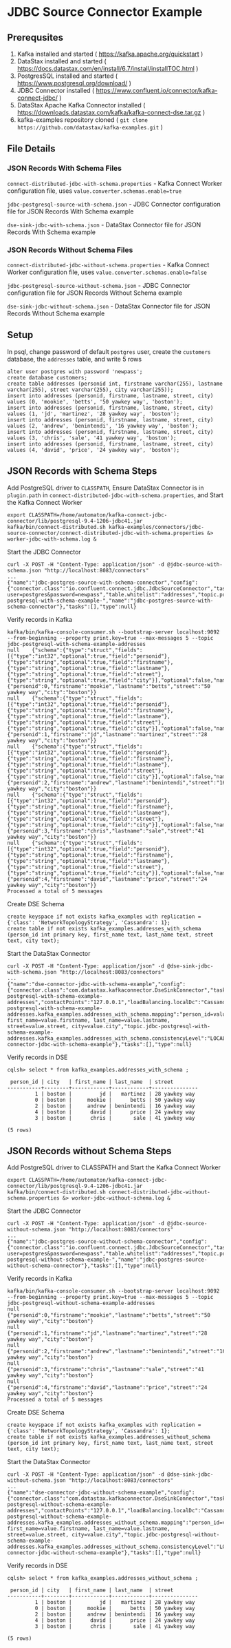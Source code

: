 # JDBC Source Connector Example 

## Prerequsites
1. Kafka installed and started ( https://kafka.apache.org/quickstart )
2. DataStax installed and started ( https://docs.datastax.com/en/install/6.7/install/installTOC.html )
3. PostgresSQL installed and started ( https://www.postgresql.org/download/ )
4. JDBC Connector installed ( https://www.confluent.io/connector/kafka-connect-jdbc/ )
5. DataStax Apache Kafka Connector installed ( https://downloads.datastax.com/kafka/kafka-connect-dse.tar.gz )
6. kafka-examples repository cloned ( `git clone https://github.com/datastax/kafka-examples.git` )

## File Details

### JSON Records With Schema Files
`connect-distributed-jdbc-with-schema.properties` - Kafka Connect Worker configuration file, uses `value.converter.schemas.enable=true`

`jdbc-postgresql-source-with-schema.json` - JDBC Connector configuration file for JSON Records With Schema example

`dse-sink-jdbc-with-schema.json` - DataStax Connector file for JSON Records With Schema example

### JSON Records Without Schema Files
`connect-distributed-jdbc-without-schema.properties` - Kafka Connect Worker configuration file, uses `value.converter.schemas.enable=false`

`jdbc-postgresql-source-without-schema.json` - JDBC Connector configuration file for JSON Records Without Schema example

`dse-sink-jdbc-without-schema.json` - DataStax Connector file for JSON Records Without Schema example

## Setup

In psql, change password of default `postgres` user, create the `customers` database, the `addresses` table, and write 5 rows

```
alter user postgres with password 'newpass';
create database customers;
create table addresses (personid int, firstname varchar(255), lastname varchar(255), street varchar(255), city varchar(255));
insert into addresses (personid, firstname, lastname, street, city) values (0, 'mookie', 'betts', '50 yawkey way', 'boston');
insert into addresses (personid, firstname, lastname, street, city) values (1, 'jd', 'martinez', '28 yawkey way', 'boston');
insert into addresses (personid, firstname, lastname, street, city) values (2, 'andrew', 'benintendi', '16 yawkey way', 'boston');
insert into addresses (personid, firstname, lastname, street, city) values (3, 'chris', 'sale', '41 yawkey way', 'boston');
insert into addresses (personid, firstname, lastname, street, city) values (4, 'david', 'price', '24 yawkey way', 'boston');
```

## JSON Records with Schema Steps

Add PostgreSQL driver to `CLASSPATH`, Ensure DataStax Connector is in `plugin.path` in `connect-distributed-jdbc-with-schema.properties`, and Start the Kafka Connect Worker
```
export CLASSPATH=/home/automaton/kafka-connect-jdbc-connector/lib/postgresql-9.4-1206-jdbc41.jar
kafka/bin/connect-distributed.sh kafka-examples/connectors/jdbc-source-connector/connect-distributed-jdbc-with-schema.properties &> worker-jdbc-with-schema.log &
```

Start the JDBC Connector
```
curl -X POST -H "Content-Type: application/json" -d @jdbc-source-with-schema.json "http://localhost:8083/connectors"
...
{"name":"jdbc-postgres-source-with-schema-connector","config":{"connector.class":"io.confluent.connect.jdbc.JdbcSourceConnector","tasks.max":"1","mode":"bulk","connection.url":"jdbc:postgresql://localhost:5432/customers?user=postgres&password=newpass","table.whitelist":"addresses","topic.prefix":"jdbc-postgresql-with-schema-example-","name":"jdbc-postgres-source-with-schema-connector"},"tasks":[],"type":null}
```

Verify records in Kafka
```
kafka/bin/kafka-console-consumer.sh --bootstrap-server localhost:9092 --from-beginning --property print.key=true --max-messages 5 --topic jdbc-postgresql-with-schema-example-addresses
null	{"schema":{"type":"struct","fields":[{"type":"int32","optional":true,"field":"personid"},{"type":"string","optional":true,"field":"firstname"},{"type":"string","optional":true,"field":"lastname"},{"type":"string","optional":true,"field":"street"},{"type":"string","optional":true,"field":"city"}],"optional":false,"name":"addresses"},"payload":{"personid":0,"firstname":"mookie","lastname":"betts","street":"50 yawkey way","city":"boston"}}
null	{"schema":{"type":"struct","fields":[{"type":"int32","optional":true,"field":"personid"},{"type":"string","optional":true,"field":"firstname"},{"type":"string","optional":true,"field":"lastname"},{"type":"string","optional":true,"field":"street"},{"type":"string","optional":true,"field":"city"}],"optional":false,"name":"addresses"},"payload":{"personid":1,"firstname":"jd","lastname":"martinez","street":"28 yawkey way","city":"boston"}}
null	{"schema":{"type":"struct","fields":[{"type":"int32","optional":true,"field":"personid"},{"type":"string","optional":true,"field":"firstname"},{"type":"string","optional":true,"field":"lastname"},{"type":"string","optional":true,"field":"street"},{"type":"string","optional":true,"field":"city"}],"optional":false,"name":"addresses"},"payload":{"personid":2,"firstname":"andrew","lastname":"benintendi","street":"16 yawkey way","city":"boston"}}
null	{"schema":{"type":"struct","fields":[{"type":"int32","optional":true,"field":"personid"},{"type":"string","optional":true,"field":"firstname"},{"type":"string","optional":true,"field":"lastname"},{"type":"string","optional":true,"field":"street"},{"type":"string","optional":true,"field":"city"}],"optional":false,"name":"addresses"},"payload":{"personid":3,"firstname":"chris","lastname":"sale","street":"41 yawkey way","city":"boston"}}
null	{"schema":{"type":"struct","fields":[{"type":"int32","optional":true,"field":"personid"},{"type":"string","optional":true,"field":"firstname"},{"type":"string","optional":true,"field":"lastname"},{"type":"string","optional":true,"field":"street"},{"type":"string","optional":true,"field":"city"}],"optional":false,"name":"addresses"},"payload":{"personid":4,"firstname":"david","lastname":"price","street":"24 yawkey way","city":"boston"}}
Processed a total of 5 messages
```

Create DSE Schema
```
create keyspace if not exists kafka_examples with replication = {'class': 'NetworkTopologyStrategy', 'Cassandra': 1};
create table if not exists kafka_examples.addresses_with_schema (person_id int primary key, first_name text, last_name text, street text, city text);
```

Start the DataStax Connector
```
curl -X POST -H "Content-Type: application/json" -d @dse-sink-jdbc-with-schema.json "http://localhost:8083/connectors"
...
{"name":"dse-connector-jdbc-with-schema-example","config":{"connector.class":"com.datastax.kafkaconnector.DseSinkConnector","tasks.max":"1","topics":"jdbc-postgresql-with-schema-example-addresses","contactPoints":"127.0.0.1","loadBalancing.localDc":"Cassandra","topic.jdbc-postgresql-with-schema-example-addresses.kafka_examples.addresses_with_schema.mapping":"person_id=value.personid, first_name=value.firstname, last_name=value.lastname, street=value.street, city=value.city","topic.jdbc-postgresql-with-schema-example-addresses.kafka_examples.addresses_with_schema.consistencyLevel":"LOCAL_QUORUM","name":"dse-connector-jdbc-with-schema-example"},"tasks":[],"type":null}
```

Verify records in DSE
```
cqlsh> select * from kafka_examples.addresses_with_schema ;

 person_id | city   | first_name | last_name  | street
-----------+--------+------------+------------+---------------
         1 | boston |         jd |   martinez | 28 yawkey way
         0 | boston |     mookie |      betts | 50 yawkey way
         2 | boston |     andrew | benintendi | 16 yawkey way
         4 | boston |      david |      price | 24 yawkey way
         3 | boston |      chris |       sale | 41 yawkey way

(5 rows)
```

## JSON Records without Schema Steps

Add PostgreSQL driver to CLASSPATH and Start the Kafka Connect Worker
```
export CLASSPATH=/home/automaton/kafka-connect-jdbc-connector/lib/postgresql-9.4-1206-jdbc41.jar
kafka/bin/connect-distributed.sh connect-distributed-jdbc-without-schema.properties &> worker-jdbc-without-schema.log &
```

Start the JDBC Connector
```
curl -X POST -H "Content-Type: application/json" -d @jdbc-source-without-schema.json "http://localhost:8083/connectors"
...
{"name":"jdbc-postgres-source-without-schema-connector","config":{"connector.class":"io.confluent.connect.jdbc.JdbcSourceConnector","tasks.max":"1","mode":"bulk","connection.url":"jdbc:postgresql://localhost:5432/customers?user=postgres&password=newpass","table.whitelist":"addresses","topic.prefix":"jdbc-postgresql-without-schema-example-","name":"jdbc-postgres-source-without-schema-connector"},"tasks":[],"type":null}
```

Verify records in Kafka
```
kafka/bin/kafka-console-consumer.sh --bootstrap-server localhost:9092 --from-beginning --property print.key=true --max-messages 5 --topic jdbc-postgresql-without-schema-example-addresses
null	{"personid":0,"firstname":"mookie","lastname":"betts","street":"50 yawkey way","city":"boston"}
null	{"personid":1,"firstname":"jd","lastname":"martinez","street":"28 yawkey way","city":"boston"}
null	{"personid":2,"firstname":"andrew","lastname":"benintendi","street":"16 yawkey way","city":"boston"}
null	{"personid":3,"firstname":"chris","lastname":"sale","street":"41 yawkey way","city":"boston"}
null	{"personid":4,"firstname":"david","lastname":"price","street":"24 yawkey way","city":"boston"}
Processed a total of 5 messages
```

Create DSE Schema
```
create keyspace if not exists kafka_examples with replication = {'class': 'NetworkTopologyStrategy', 'Cassandra': 1};
create table if not exists kafka_examples.addresses_without_schema (person_id int primary key, first_name text, last_name text, street text, city text);
```

Start the DataStax Connector
```
curl -X POST -H "Content-Type: application/json" -d @dse-sink-jdbc-without-schema.json "http://localhost:8083/connectors"
...
{"name":"dse-connector-jdbc-without-schema-example","config":{"connector.class":"com.datastax.kafkaconnector.DseSinkConnector","tasks.max":"1","topics":"jdbc-postgresql-without-schema-example-addresses","contactPoints":"127.0.0.1","loadBalancing.localDc":"Cassandra","topic.jdbc-postgresql-without-schema-example-addresses.kafka_examples.addresses_without_schema.mapping":"person_id=value.personid, first_name=value.firstname, last_name=value.lastname, street=value.street, city=value.city","topic.jdbc-postgresql-without-schema-example-addresses.kafka_examples.addresses_without_schema.consistencyLevel":"LOCAL_QUORUM","name":"dse-connector-jdbc-without-schema-example"},"tasks":[],"type":null}
```

Verify records in DSE
```
cqlsh> select * from kafka_examples.addresses_without_schema ;

 person_id | city   | first_name | last_name  | street
-----------+--------+------------+------------+---------------
         1 | boston |         jd |   martinez | 28 yawkey way
         0 | boston |     mookie |      betts | 50 yawkey way
         2 | boston |     andrew | benintendi | 16 yawkey way
         4 | boston |      david |      price | 24 yawkey way
         3 | boston |      chris |       sale | 41 yawkey way

(5 rows)
```

